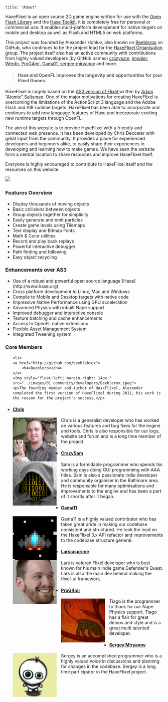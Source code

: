 ```
title: "About"
```

HaxeFlixel is an open source 2D game engine written for use with the [Open Flash Library](https://github.com/openfl) and the [Haxe Toolkit](http://haxe.org), it is completely free for personal or commercial use. It enables multi-platform development for native targets on mobile and desktop as well as Flash and HTML5 on web platforms. 

This project was founded by Alexander Hohlov, also known on [Beeblerox](https://github.com/Beeblerox) on GitHub, who continues to be the project lead for the [HaxeFlixel Organisation](https://github.com/HaxeFlixel) group. The project itself also has an active community with contributions from highly valued developers (by GitHub names) [crazysam](https://github.com/crazysam), [impaler](https://github.com/impaler), [Werdn](https://github.com/werdn), [ProG4mr](https://github.com/ProG4mr), [Gama11](https://github.com/gama11), [sergey-miryanov](https://github.com/sergey-miryanov) and more.

> #### Haxe and OpenFL improves the longevity and opportunities for your Flixel Games.

HaxeFlixel is largely based on the [ AS3 version of Flixel ](https://github.com/AdamAtomic/flixel) written by [ Adam “Atomic” Saltsman](http://www.adamatomic.com/). One of the major motivations for creating HaxeFlixel is overcoming the limitations of the ActionScript 3 language and the Adobe Flash and AIR runtime targets. HaxeFlixel has been able to incorporate and continues to add new language features of Haxe and incorporate exciting new runtime targets through OpenFL.

The aim of this website is to provide HaxeFlixel with a friendly and connected web presence. It has been developed by Chris Decoster with great input from the community. It provides a place for experienced developers and beginners alike, to easily share their experiences in developing and learning how to make games. We have seen the website form a central location to share resources and improve HaxeFlixel itself.

Everyone is highly encouraged to contribute to HaxeFlixel itself and the resources on this website.

![](../images/01_community/about-haxeflixel.png")

<div class="row">

<div class="col-md-6">

<h3 id="features-overview">Features Overview</h3>

<ul>
<li>Display thousands of moving objects</li>
<li>Basic collisions between objects</li>
<li>Group objects together for simplicity</li>
<li>Easily generate and emit particles</li>
<li>Create game levels using Tilemaps</li>
<li>Text display and Bitmap Fonts</li>
<li>Math &amp; Color utilities</li>
<li>Record and play back replays</li>
<li>Powerful interactive debugger</li>
<li>Path finding and following</li>
<li>Easy object recycling</li>
</ul>

</div>

<div class="col-md-6">

<h3 id="enhancements-over-as3-flixel">Enhancements over AS3</h3>

<ul>
<li>Use of a robust and powerful open source language [Haxe](http://www.haxe.org)</li>
<li>Cross platform development to Linux, Mac and Windows</li>
<li>Compile to Mobile and Desktop targets with native code</li>
<li>Impressive Native Performance using GPU acceleration</li>
<li>Advanced Physics with inbuilt Nape support</li>
<li>Improved debugger and interactive console</li>
<li>Texture batching and cache enhancements</li>
<li>Access to OpenFL native extensions</li>
<li>Flexible Asset Management System</li>
<li>Integrated Tweening system</li>
</ul>

</div>

</div>

<h3 id="core-members">Core Members</h3>

<ul class="members-list">

    <li>
	<a href="http://github.com/beeblebrox">
		<h4>Beeblerox</h4>
	</a>
	<img style="float:left; margin-right: 14px;" src="../images/01_community/developers/Beeblerox.jpeg">
	<p>The founding member and Author of HaxeFlixel, Alexander completed the first version of HaxeFlixel during 2011, his work is the reason for the project's success.</p>
</li>
    <li>
	<a href="http://github.com/impaler">
		<h4>Chris</h4>
	</a>
	<img style="float:left; margin-right: 14px;" src="../images/01_community/developers/impaler.jpeg">
	<p>Chris is a generalist developer who has worked on various features and bug fixes for the engine and tools. Chris is also responsible for our logo, website and forum and is a long time member of the project.</p>
</li>
    <li>
	<a href="http://github.com/crazysam">
		<h4>CrazySam</h4>
	</a>
	<img style="float:left; margin-right: 14px;" src="../images/01_community/developers/crazysam.png">
	<p>Sam is a formidable programmer who spends his working days doing GUI programming with AAA titles. Sam is also a passionate Indie developer and community organiser in the Baltimore area. He is responsible for many optimisations and improvements to the engine and has been a part of it shortly after it began.</p>
</li>
    <li>
	<a href="http://github.com/gama11">
		<h4>Gama11</h4>
	</a>
	<img style="float:left; margin-right: 14px;" src="../images/01_community/developers/Gama11.png">
	<p>Gama11 is a highly valued contributor who has taken great pride in making our codebase consistent and structured. He took the lead on the HaxeFlixel 3.x API refactor and improvements to the codebase structure general.</p>
</li>
    <li>
	<a href="http://github.com/larsiusprime">
		<h4>Larsiusprime</h4>
	</a>
	<img style="float:left; margin-right: 14px;" src="../images/01_community/developers/larsiusprime.jpeg">
	<p>Lars is veteran Flixel developer who is best known for his main Indie game Defender's Quest. Lars is also the main dev behind making the flixel-ui framework.</p>
</li>
    <li>
	<a href="http://github.com/ProG4mr">
		<h4>ProG4mr</h4>
	</a>
	<img style="float:left; margin-right: 14px;" src="../images/01_community/developers/ProG4mr.jpeg">
	<p>Tiago is the programmer to thank for our Nape Physics support. Tiago has a flair for great demos and style and is a great multi talented developer.</p>
</li>
    <li>
	<a href="http://github.com/sergey-miryanov">
		<h4>Sergey Miryanov</h4>
	</a>
	<img style="float:left; margin-right: 14px;" src="../images/01_community/developers/sergey-miryanov.jpeg">
	<p>Sergey is an accomplished programmer who is a highly valued voice in discussions and planning for changes in the codebase. Sergey is a long time participator in the HaxeFlixel project.</p>
</li>

</ul>

</ul>
